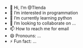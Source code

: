 - 👋 Hi, I’m @Tlenda
- 👀 I’m interested in programmation
- 🌱 I’m currently learning python
- 💞️ I’m looking to collaborate on ...
- 📫 How to reach me for email
- 😄 Pronouns: ...
- ⚡ Fun fact: ...

<!---
Tlenda/Tlenda is a ✨ special ✨ repository because its `README.md` (this file) appears on your GitHub profile.
You can click the Preview link to take a look at your changes.
--->
